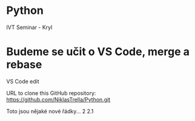 # Python
IVT Seminar - Kryl
# Budeme se učit o VS Code, merge a rebase

VS Code edit

URL to clone this GitHub repository:
https://github.com/NiklasTrella/Python.git

Toto jsou nějaké nové řádky...
2
2.1
